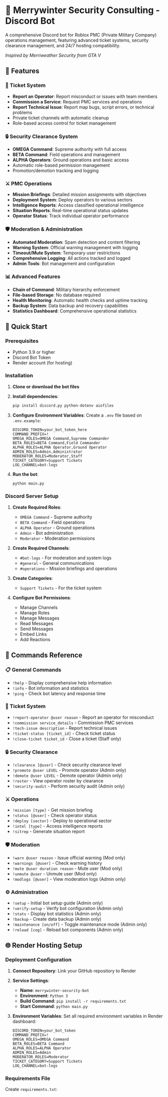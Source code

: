 # 🚁 Merrywinter Security Consulting - Discord Bot

A comprehensive Discord bot for Roblox PMC (Private Military Company) operations management, featuring advanced ticket systems, security clearance management, and 24/7 hosting compatibility.

*Inspired by Merriweather Security from GTA V*

## 🌟 Features

### 🎫 Ticket System
- **Report an Operator**: Report misconduct or issues with team members
- **Commission a Service**: Request PMC services and operations
- **Report Technical Issue**: Report map bugs, script errors, or technical problems
- Private ticket channels with automatic cleanup
- Role-based access control for ticket management

### 🔒 Security Clearance System
- **OMEGA Command**: Supreme authority with full access
- **BETA Command**: Field operations and management
- **ALPHA Operators**: Ground operations and basic access
- Automatic role-based permission management
- Promotion/demotion tracking and logging

### ⚔️ PMC Operations
- **Mission Briefings**: Detailed mission assignments with objectives
- **Deployment System**: Deploy operators to various sectors
- **Intelligence Reports**: Access classified operational intelligence
- **Situation Reports**: Real-time operational status updates
- **Operator Status**: Track individual operator performance

### 🛡️ Moderation & Administration
- **Automated Moderation**: Spam detection and content filtering
- **Warning System**: Official warning management with logging
- **Timeout/Mute System**: Temporary user restrictions
- **Comprehensive Logging**: All actions tracked and logged
- **Admin Tools**: Bot management and configuration

### 📊 Advanced Features
- **Chain of Command**: Military hierarchy enforcement
- **File-based Storage**: No database required
- **Health Monitoring**: Automatic health checks and uptime tracking
- **Backup System**: Data backup and recovery capabilities
- **Statistics Dashboard**: Comprehensive operational statistics

## 🚀 Quick Start

### Prerequisites
- Python 3.9 or higher
- Discord Bot Token
- Render account (for hosting)

### Installation

1. **Clone or download the bot files**
2. **Install dependencies**:
   ```bash
   pip install discord.py python-dotenv aiofiles
   ```

3. **Configure Environment Variables**:
   Create a `.env` file based on `.env.example`:
   ```env
   DISCORD_TOKEN=your_bot_token_here
   COMMAND_PREFIX=!
   OMEGA_ROLES=OMEGA Command,Supreme Commander
   BETA_ROLES=BETA Command,Field Commander
   ALPHA_ROLES=ALPHA Operator,Ground Operator
   ADMIN_ROLES=Admin,Administrator
   MODERATOR_ROLES=Moderator,Staff
   TICKET_CATEGORY=Support Tickets
   LOG_CHANNEL=bot-logs
   ```

4. **Run the bot**:
   ```bash
   python main.py
   ```

### Discord Server Setup

1. **Create Required Roles**:
   - `OMEGA Command` - Supreme authority
   - `BETA Command` - Field operations
   - `ALPHA Operator` - Ground operations
   - `Admin` - Bot administration
   - `Moderator` - Moderation permissions

2. **Create Required Channels**:
   - `#bot-logs` - For moderation and system logs
   - `#general` - General communications
   - `#operations` - Mission briefings and operations

3. **Create Categories**:
   - `Support Tickets` - For the ticket system

4. **Configure Bot Permissions**:
   - Manage Channels
   - Manage Roles
   - Manage Messages
   - Read Messages
   - Send Messages
   - Embed Links
   - Add Reactions

## 🔧 Commands Reference

### 📋 General Commands
- `!help` - Display comprehensive help information
- `!info` - Bot information and statistics
- `!ping` - Check bot latency and response time

### 🎫 Ticket System
- `!report-operator @user reason` - Report an operator for misconduct
- `!commission service_details` - Commission PMC services
- `!tech-issue description` - Report technical issues
- `!ticket-status [ticket_id]` - Check ticket status
- `!close-ticket ticket_id` - Close a ticket (Staff only)

### 🔒 Security Clearance
- `!clearance [@user]` - Check security clearance level
- `!promote @user LEVEL` - Promote operator (Admin only)
- `!demote @user LEVEL` - Demote operator (Admin only)
- `!roster` - View operator roster by clearance
- `!security-audit` - Perform security audit (Admin only)

### ⚔️ Operations
- `!mission [type]` - Get mission briefing
- `!status [@user]` - Check operator status
- `!deploy [sector]` - Deploy to operational sector
- `!intel [type]` - Access intelligence reports
- `!sitrep` - Generate situation report

### 🛡️ Moderation
- `!warn @user reason` - Issue official warning (Mod only)
- `!warnings [@user]` - Check warning history
- `!mute @user duration reason` - Mute user (Mod only)
- `!unmute @user` - Unmute user (Mod only)
- `!modlogs [@user]` - View moderation logs (Admin only)

### ⚙️ Administration
- `!setup` - Initial bot setup guide (Admin only)
- `!verify-setup` - Verify bot configuration (Admin only)
- `!stats` - Display bot statistics (Admin only)
- `!backup` - Create data backup (Admin only)
- `!maintenance [on/off]` - Toggle maintenance mode (Admin only)
- `!reload [cog]` - Reload bot components (Admin only)

## 🌐 Render Hosting Setup

### Deployment Configuration

1. **Connect Repository**: Link your GitHub repository to Render
2. **Service Settings**:
   - **Name**: `merrywinter-security-bot`
   - **Environment**: `Python 3`
   - **Build Command**: `pip install -r requirements.txt`
   - **Start Command**: `python main.py`

3. **Environment Variables**:
   Set all required environment variables in Render dashboard:
   ```
   DISCORD_TOKEN=your_bot_token
   COMMAND_PREFIX=!
   OMEGA_ROLES=OMEGA Command
   BETA_ROLES=BETA Command
   ALPHA_ROLES=ALPHA Operator
   ADMIN_ROLES=Admin
   MODERATOR_ROLES=Moderator
   TICKET_CATEGORY=Support Tickets
   LOG_CHANNEL=bot-logs
   ```

### Requirements File
Create `requirements.txt`:
